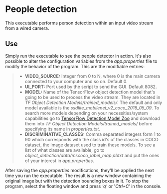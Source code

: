 # People detection

This executable performs person detection within an input video stream from a wired camera. 

## Use

Simply run the executable to see the people detector in action. It's also possible to alter the configuration variables from the *app.properties* file to modify the behavior of the program. This are the modifiable entries:
> * **VIDEO_SOURCE:** Integer from 0 to N, where 0 is the main camera connected to your computer and so on. Default 0.
> * **UI_PORT:** Port used by the script to send the GUI. Default 8082.
> * **MODEL:** Name of the TensorFlow object detection model that's going to be used to process the video stream. They are located in *TF Object Detection Models/trained_models/*. The default and only model available is the *ssdlite_mobilenet_v2_coco_2018_05_09*. To search more models depending on your necessities/system capabilities go to [TensorFlow Detection Model Zoo](https://github.com/tensorflow/models/blob/master/research/object_detection/g3doc/detection_model_zoo.md) and download them into *TF Object Detection Models/trained_models/* before specifying its name in *properties.txt*.
> * **DISCRIMINATIVE_CLASSES:** Comma separated integers form 1 to 90 which corresponds with the class id's of the classes in COCO dataset, the image dataset used to train these models. To see a list of what classes are available, go to *object_detection/data/mscoco_label_map.pbtxt* and put the ones of your interest in *app.properties*.

After saving the *app.properties* modifications, they'll be applied the next time you run the executable. The result is a new window containing the original image but with the detection bounding boxes in it. To stop the program, select the floating window and press *'q'* or '*Ctrl+C'* in the console.
